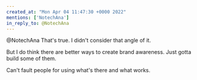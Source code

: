 ```yaml
---
created_at: "Mon Apr 04 11:47:30 +0000 2022"
mentions: ['NotechAna']
in_reply_to: @NotechAna
---
```


@NotechAna That's true. I didn't consider that angle of it.

But I do think there are better ways to create brand awareness. Just gotta build some of them.

Can't fault people for using what's there and what works.